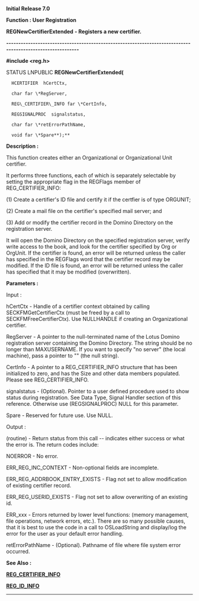 




<!--
 /\* Font Definitions \*/
 @font-face
 {font-family:Helv;
 panose-1:2 11 6 4 2 2 2 3 2 4;}
@font-face
 {font-family:"Cambria Math";
 panose-1:2 4 5 3 5 4 6 3 2 4;}
 /\* Style Definitions \*/
 p.MsoNormal, li.MsoNormal, div.MsoNormal
 {margin-top:0cm;
 margin-right:0cm;
 margin-bottom:8.0pt;
 margin-left:0cm;
 line-height:107%;
 font-size:11.0pt;
 font-family:"Calibri",sans-serif;}
.MsoChpDefault
 {font-size:11.0pt;}
.MsoPapDefault
 {margin-bottom:8.0pt;
 line-height:107%;}
 /\* Page Definitions \*/
 @page WordSection1
 {size:612.0pt 792.0pt;
 margin:72.0pt 72.0pt 72.0pt 72.0pt;}
div.WordSection1
 {page:WordSection1;}
-->




**Initial Release 7.0**



**Function : User Registration**



**REGNewCertifierExtended** **- Registers
a new certifier.**


**----------------------------------------------------------------------------------------------------------**



**#include <reg.h>**



STATUS
LNPUBLIC **REGNewCertifierExtended(**  

      HCERTIFIER  hCertCtx,  

      char far \*RegServer,  

      REG\_CERTIFIER\_INFO far \*CertInfo,  

      REGSIGNALPROC  signalstatus,  

      char far \*retErrorPathName,  

      void far \*Spare**);**



**Description :**



This
function creates either an Organizational or Organizational Unit certifier.  


 


It performs
three functions, each of which is separately selectable by setting the
appropriate flag in the REGFlags member of REG\_CERTIFIER\_INFO:  


(1) Create a
certifier's ID file and certify it if the certfier is of type ORGUNIT; 


(2) Create a
mail file on the certifier's specified mail server; and 


(3) Add or
modify the certifier record in the Domino Directory on the registration
server.  


 


It will open
the Domino Directory on the specified registration server, verify write access
to the book, and look for the certifier specified by Org or OrgUnit.  If the
certifier is found, an error will be returned unless the caller has specified
in the REGFlags word that the certifier record may be modified.  If the ID file
is found, an error will be returned unless the caller has specified that it may
be modified (overwritten).


 


**Parameters :**



Input :  

hCertCtx  -  Handle of a certifier context obtained by calling
SECKFMGetCertifierCtx (must be freed by a call to SECKFMFreeCertifierCtx).  Use
NULLHANDLE if creating an Organizational certifier.  

  

RegServer  -  A pointer to the null-terminated name of the Lotus Domino
registration server containing the Domino Directory.  The string should be no
longer than MAXUSERNAME. If you want to specify "no server" (the
local machine), pass a pointer to "" (the null string).  

  

CertInfo  -  A pointer to a REG\_CERTIFIER\_INFO structure that has been
initialized to zero, and has the Size and other data members populated.  Please
see REG\_CERTIFIER\_INFO.  

  

signalstatus  -  (Optional).  Pointer to a user defined procedure used to show
status during registration.  See Data Type, Signal Handler section of this
reference.  Otherwise use (REGSIGNALPROC) NULL for this parameter.  

  

Spare  -  Reserved for future use.  Use NULL.  

  




Output :  

(routine)  -  Return status from this call -- indicates either success or what
the error is. The return codes include:  

  

NOERROR  -  No error.  

  

ERR\_REG\_INC\_CONTEXT  -  Non-optional fields are incomplete.  

  

ERR\_REG\_ADDRBOOK\_ENTRY\_EXISTS  -  Flag not set to allow modification of
existing certifier record.  

  

ERR\_REG\_USERID\_EXISTS  -  Flag not set to allow overwriting of an existing id.  

  

ERR\_xxx - Errors returned by lower level functions: (memory management, file
operations, network errors, etc.).  There are so many possible causes, that it
is best to use the code in a call to OSLoadString and display/log the error for
the user as your default error handling.  

  

  

retErrorPathName  -  (Optional).  Pathname of file where file system error
occurred.  

  




 **See Also :**


**[REG\_CERTIFIER\_INFO](REG_CERTIFIER_INFO.md)**


**[REG\_ID\_INFO](REG_ID_INFO.md)**



----------------------------------------------------------------------------------------------------------


 





